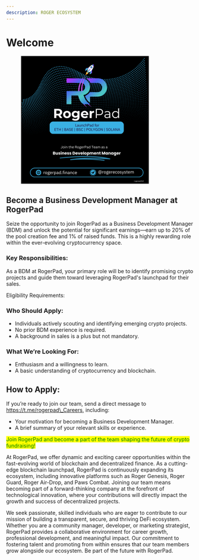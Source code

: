 ```yaml
---
description: ROGER ECOSYSTEM
---
```


# Welcome

<figure><img src="../.gitbook/assets/bdm 5x5.png" alt="" width="344"><figcaption></figcaption></figure>

## Become a Business Development Manager at RogerPad

Seize the opportunity to join RogerPad as a Business Development Manager (BDM) and unlock the potential for significant earnings—earn up to 20% of the pool creation fee and 1% of raised funds. This is a highly rewarding role within the ever-evolving cryptocurrency space.

### Key Responsibilities:

As a BDM at RogerPad, your primary role will be to identify promising crypto projects and guide them toward leveraging RogerPad's launchpad for their sales.

Eligibility Requirements:

### Who Should Apply:

* Individuals actively scouting and identifying emerging crypto projects.
* No prior BDM experience is required.
* A background in sales is a plus but not mandatory.

### What We’re Looking For:

* Enthusiasm and a willingness to learn.
* A basic understanding of cryptocurrency and blockchain.

## How to Apply:

If you’re ready to join our team, send a direct message to https://t.me/rogerpad\_Careers,  including:

* Your motivation for becoming a Business Development Manager.
* A brief summary of your relevant skills or experience.

<mark style="color:green;">Join RogerPad and become a part of the team shaping the future of crypto fundraising!</mark>

At RogerPad, we offer dynamic and exciting career opportunities within the fast-evolving world of blockchain and decentralized finance. As a cutting-edge blockchain launchpad, RogerPad is continuously expanding its ecosystem, including innovative platforms such as Roger Genesis, Roger Guard, Roger Air-Drop, and Paws Combat. Joining our team means becoming part of a forward-thinking company at the forefront of technological innovation, where your contributions will directly impact the growth and success of decentralized projects.

We seek passionate, skilled individuals who are eager to contribute to our mission of building a transparent, secure, and thriving DeFi ecosystem. Whether you are a community manager, developer, or marketing strategist, RogerPad provides a collaborative environment for career growth, professional development, and meaningful impact. Our commitment to fostering talent and promoting from within ensures that our team members grow alongside our ecosystem. Be part of the future with RogerPad.

